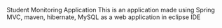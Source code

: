 Student Monitoring Application
This is an application made using Spring MVC, maven, hibernate, MySQL as a web application in eclipse IDE
